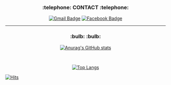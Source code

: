 <div align="center" style="text-align:center">
</br>

<h3>:telephone: CONTACT :telephone:</h3>

[![Gmail Badge](https://img.shields.io/badge/Gmail-d14836?style=flat-square&logo=Gmail&logoColor=white&link=mailto:wjsgmldus00@gmail.com)](mailto:wjsgmldus00@gmail.com)
[![Facebook Badge](https://img.shields.io/badge/facebook-1877f2?style=flat-square&logo=facebook&logoColor=white&link=https://www.facebook.com/profile.php?id=100005557752924)](https://www.facebook.com/profile.php?id=100005557752924)

---

<h3>:bulb: :bulb:</h3>

[![Anurag's GitHub stats](https://github-readme-stats.vercel.app/api?username=H2-yeon&count_private=true&show_icons=true&theme=radical)](https://github.com/anuraghazra/github-readme-stats)

</br>

[![Top Langs](https://github-readme-stats.vercel.app/api/top-langs/?username=H2-yeon&layout=compact)](https://github.com/H2-yeon/github-readme-stats)
</div>

[![Hits](https://hits.seeyoufarm.com/api/count/incr/badge.svg?url=https%3A%2F%2Fgithub.com%2FH2-yeon&count_bg=%238E71FF&title_bg=%238F00A8&icon=github.svg&icon_color=%23E7E7E7&title=Hits%21%21&edge_flat=false)](https://hits.seeyoufarm.com)

